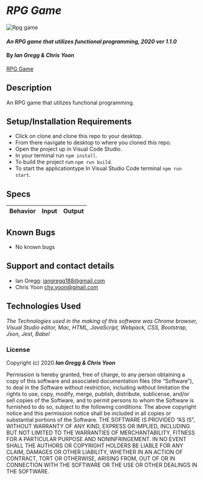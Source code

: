 # _RPG Game_

![Rpg game](https://media.giphy.com/media/eeI4z5pyVzBggEDfue/giphy.gif)

#### _An RPG game that utilizes functional programming, 2020 ver 1.1.0_

#### By _Ian Gregg & Chris Yoon_
[RPG Game]()

## Description

An RPG game that utilizes functional programming.

## Setup/Installation Requirements

* Click on clone and clone this repo to your desktop.
* From there navigate to desktop to where you cloned this repo.
* Open the project up in Visual Code Studio.
* In your terminal run ```npm install```.
* To build the project run ```npm run build```.
* To start the applicationtype In Visual Studio Code terminal ```npm run start```.

## Specs

| Behavior    | Input | Output |
| :-----------| ------| ------: |


## Known Bugs

* No known bugs

## Support and contact details

* Ian Gregg: <iangregg188@gmail.com>
* Chris Yoon <chy.yoon@gmail.com>

## Technologies Used

_The Technologies used in the making of this software was Chrome browser, Visual Studio editor, Mac, HTML, JavaScript, Webpack, CSS, Bootstrap, Json, Jest, Babel_

### License

Copyright (c) 2020 **_Ian Gregg & Chris Yoon_**

Permission is hereby granted, free of charge, to any person obtaining a copy of this software and associated documentation files (the “Software”), to deal in the Software without restriction, including without limitation the rights to use, copy, modify, merge, publish, distribute, sublicense, and/or sell copies of the Software, and to permit persons to whom the Software is furnished to do so, subject to the following conditions:
The above copyright notice and this permission notice shall be included in all copies or substantial portions of the Software.
THE SOFTWARE IS PROVIDED “AS IS”, WITHOUT WARRANTY OF ANY KIND, EXPRESS OR IMPLIED, INCLUDING BUT NOT LIMITED TO THE WARRANTIES OF MERCHANTABILITY, FITNESS FOR A PARTICULAR PURPOSE AND NONINFRINGEMENT. IN NO EVENT SHALL THE AUTHORS OR COPYRIGHT HOLDERS BE LIABLE FOR ANY CLAIM, DAMAGES OR OTHER LIABILITY, WHETHER IN AN ACTION OF CONTRACT, TORT OR OTHERWISE, ARISING FROM, OUT OF OR IN CONNECTION WITH THE SOFTWARE OR THE USE OR OTHER DEALINGS IN THE SOFTWARE.